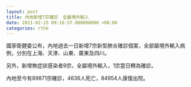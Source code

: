```yaml
---
layout: post
title: 內地新增7宗確診　全屬境外輸入
date: 2021-02-25 09:16:57.000000000 +08:00
categories: rthk
---
```


國家衛健委公布，內地過去一日新增7宗新型肺炎確診個案，全部屬境外輸入病例，分別在上海、天津、山東、廣東及四川。

另外，新增無症狀感染者9宗，全屬境外輸入，1宗當日轉為確診。

內地至今有89871宗確診，4636人死亡，84954人康復出院。
 
